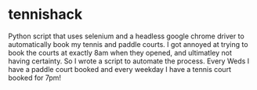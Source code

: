# tennishack
Python script that uses selenium and a headless google chrome driver to automatically book my tennis and paddle courts. I got annoyed at trying to book the courts at exactly 8am when they opened, and ultimatley not having certainty. So I wrote a script to automate the process. Every Weds I have a paddle court booked and every weekday I have a tennis court booked for 7pm!
